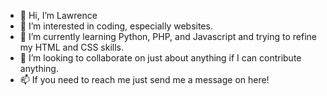- 👋 Hi, I’m Lawrence
- 👀 I’m interested in coding, especially websites.
- 🌱 I’m currently learning Python, PHP, and Javascript and trying to refine my HTML and CSS skills.
- 💞️ I’m looking to collaborate on just about anything if I can contribute anything.
- 📫 If you need to reach me just send me a message on here!

<!---
lbbobbit/lbbobbit is a ✨ special ✨ repository because its `README.md` (this file) appears on your GitHub profile.
You can click the Preview link to take a look at your changes.
--->
